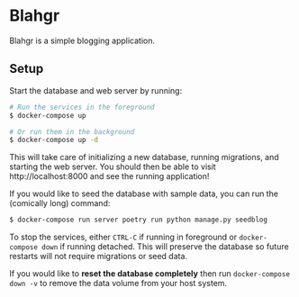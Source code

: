 # Blahgr

Blahgr is a simple blogging application.

## Setup

Start the database and web server by running:

```bash
# Run the services in the foreground
$ docker-compose up

# Or run them in the background
$ docker-compose up -d
```

This will take care of initializing a new database, running migrations,
and starting the web server.
You should then be able to visit http://localhost:8000 and see the running application!

If you would like to seed the database with sample data, you can run the
(comically long) command:

```bash
$ docker-compose run server poetry run python manage.py seedblog
```

To stop the services, either `CTRL-C` if running in foreground or `docker-compose down`
if running detached. This will preserve the database so future restarts will not require
migrations or seed data.

If you would like to **reset the database completely** then
run `docker-compose down -v` to remove the data volume from your host system.
